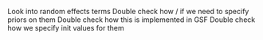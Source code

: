 
Look into random effects terms
    Double check how / if we need to specify priors on them
    Double check how this is implemented in GSF
    Double check how we specify init values for them


